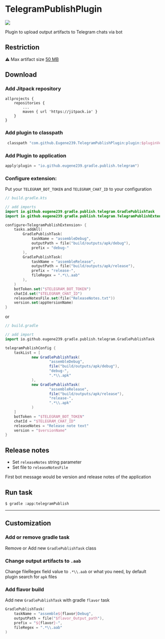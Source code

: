 TelegramPublishPlugin
==============================
[![](https://jitpack.io/v/Eugene239/TelegramPublishPlugin.svg)](https://jitpack.io/#Eugene239/TelegramPublishPlugin)

Plugin to upload output artifacts to Telegram chats via bot

Restriction
-----

⚠️ Max artifact size [50 MB][1]

Download
-----

### Add Jitpack repository

```
allprojects {
    repositories {
        ...
        maven { url 'https://jitpack.io' }
    }
}
```

### Add plugin to classpath

```kotlin
 classpath "com.github.Eugene239.TelegramPublishPlugin:plugin:$pluginVersion"
```

### Add Plugin to application

```kotlin
apply(plugin = "io.github.eugene239.gradle.publish.telegram")
```

### Configure extension:

Put your `TELEGRAM_BOT_TOKEN` and `TELEGRAM_CHAT_ID` to your configuration

```kotlin
// build.gradle.kts

// add imports
import io.github.eugene239.gradle.publish.telegram.GradlePublishTask
import io.github.eugene239.gradle.publish.telegram.TelegramPublishExtension

configure<TelegramPublishExtension> {
    tasks.addAll(
        GradlePublishTask(
            taskName = "assembleDebug",
            outputPath = file("build/outputs/apk/debug"),
            prefix = "debug-"
        ),
        GradlePublishTask(
            taskName = "assembleRelease",
            outputPath = file("build/outputs/apk/release"),
            prefix = "release-",
            fileRegex = ".*\\.aab"
        ),
    )
    botToken.set("$TELEGRAM_BOT_TOKEN")
    chatId.set("$TELEGRAM_CHAT_ID")
    releaseNotesFile.set(file("ReleaseNotes.txt"))
    version.set(appVersionName)
}
```

or

```groovy
// build.gradle

// add import
import io.github.eugene239.gradle.publish.telegram.GradlePublishTask

telegramPublishConfig {
    taskList = [
            new GradlePublishTask(
                    "assembleDebug",
                    file("build/outputs/apk/debug"),
                    "debug-",
                    ".*\\.apk"
            ),
            new GradlePublishTask(
                    "assembleRelease",
                    file("build/outputs/apk/release"),
                    "release-",
                    ".*\\.apk"
            )
    ]
    botToken = "$TELEGRAM_BOT_TOKEN"
    chatId = "$TELEGRAM_CHAT_ID"
    releaseNotes = "Release note text"
    version = "$versionName"
}
```

Release notes
-----

- Set `releaseNotes` string parameter
- Set file to `releaseNotesFile`

First bot message would be version and release notes of the application


Run task
-----

```
$ gradle :app:telegramPublish 
```

--- 

Customization
-----

### Add or remove gradle task

Remove or Add new `GradlePublishTask` class

### Change output artifacts to `.aab`

Change fileRegex field value to `.*\\.aab` or what you need, by default plugin search for `apk`
files

### Add flavor build

Add new `GradlePublishTask` with gradle `flavor` task

```kotlin
GradlePublishTask(
    taskName = "assemble${flavor}Debug",
    outputPath = file("$flavor_Output_path"),
    prefix = "${flavor}-",
    fileRegex = ".*\\.aab"
)
```

[1]: https://core.telegram.org/bots/api#senddocument